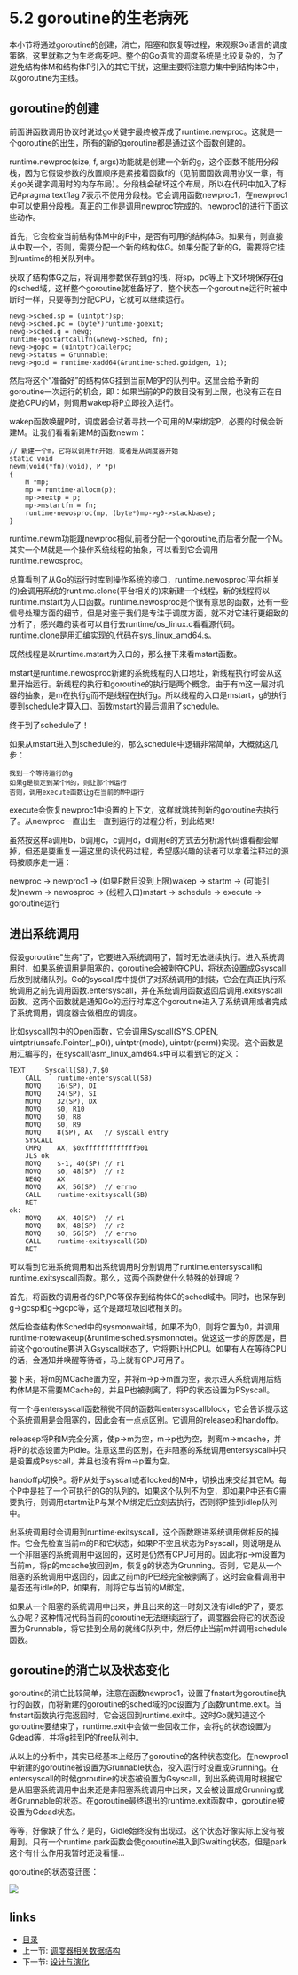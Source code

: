 # 5.2 goroutine的生老病死

本小节将通过goroutine的创建，消亡，阻塞和恢复等过程，来观察Go语言的调度策略，这里就称之为生老病死吧。整个的Go语言的调度系统是比较复杂的，为了避免结构体M和结构体P引入的其它干扰，这里主要将注意力集中到结构体G中，以goroutine为主线。

## goroutine的创建
前面讲函数调用协议时说过go关键字最终被弄成了runtime.newproc。这就是一个goroutine的出生，所有的新的goroutine都是通过这个函数创建的。

runtime.newproc(size, f, args)功能就是创建一个新的g，这个函数不能用分段栈，因为它假设参数的放置顺序是紧接着函数f的（见前面函数调用协议一章，有关go关键字调用时的内存布局）。分段栈会破坏这个布局，所以在代码中加入了标记#pragma textflag 7表示不使用分段栈。它会调用函数newproc1，在newproc1中可以使用分段栈。真正的工作是调用newproc1完成的。newproc1的进行下面这些动作。

首先，它会检查当前结构体M中的P中，是否有可用的结构体G。如果有，则直接从中取一个，否则，需要分配一个新的结构体G。如果分配了新的G，需要将它挂到runtime的相关队列中。

获取了结构体G之后，将调用参数保存到g的栈，将sp，pc等上下文环境保存在g的sched域，这样整个goroutine就准备好了，整个状态一个goroutine运行时被中断时一样，只要等到分配CPU，它就可以继续运行。

	newg->sched.sp = (uintptr)sp;
	newg->sched.pc = (byte*)runtime·goexit;
	newg->sched.g = newg;
	runtime·gostartcallfn(&newg->sched, fn);
	newg->gopc = (uintptr)callerpc;
	newg->status = Grunnable;
	newg->goid = runtime·xadd64(&runtime·sched.goidgen, 1);


然后将这个“准备好”的结构体G挂到当前M的P的队列中。这里会给予新的goroutine一次运行的机会，即：如果当前的P的数目没有到上限，也没有正在自旋抢CPU的M，则调用wakep将P立即投入运行。

wakep函数唤醒P时，调度器会试着寻找一个可用的M来绑定P，必要的时候会新建M。让我们看看新建M的函数newm：

	// 新建一个m，它将以调用fn开始，或者是从调度器开始
	static void
	newm(void(*fn)(void), P *p)
	{
		M *mp;
		mp = runtime·allocm(p);
		mp->nextp = p;
		mp->mstartfn = fn;
		runtime·newosproc(mp, (byte*)mp->g0->stackbase);
	}

runtime.newm功能跟newproc相似,前者分配一个goroutine,而后者分配一个M。其实一个M就是一个操作系统线程的抽象，可以看到它会调用runtime.newosproc。

总算看到了从Go的运行时库到操作系统的接口，runtime.newosproc(平台相关的)会调用系统的runtime.clone(平台相关的)来新建一个线程，新的线程将以runtime.mstart为入口函数。runtime.newosproc是个很有意思的函数，还有一些信号处理方面的细节，但是对鉴于我们是专注于调度方面，就不对它进行更细致的分析了，感兴趣的读者可以自行去runtime/os\_linux.c看看源代码。runtime.clone是用汇编实现的,代码在sys\_linux_amd64.s。

既然线程是以runtime.mstart为入口的，那么接下来看mstart函数。

mstart是runtime.newosproc新建的系统线程的入口地址，新线程执行时会从这里开始运行。新线程的执行和goroutine的执行是两个概念，由于有m这一层对机器的抽象，是m在执行g而不是线程在执行g。所以线程的入口是mstart，g的执行要到schedule才算入口。函数mstart的最后调用了schedule。

终于到了schedule了！

如果从mstart进入到schedule的，那么schedule中逻辑非常简单，大概就这几步：

	找到一个等待运行的g
	如果g是锁定到某个M的，则让那个M运行
	否则，调用execute函数让g在当前的M中运行

execute会恢复newproc1中设置的上下文，这样就跳转到新的goroutine去执行了。从newproc一直出生一直到运行的过程分析，到此结束!

虽然按这样a调用b，b调用c，c调用d，d调用e的方式去分析源代码谁看都会晕掉，但还是要重复一遍这里的读代码过程，希望感兴趣的读者可以拿着注释过的源码按顺序走一遍：

newproc -> newproc1 -> (如果P数目没到上限)wakep -> startm -> (可能引发)newm -> newosproc -> (线程入口)mstart -> schedule -> execute -> goroutine运行

## 进出系统调用

假设goroutine"生病"了，它要进入系统调用了，暂时无法继续执行。进入系统调用时，如果系统调用是阻塞的，goroutine会被剥夺CPU，将状态设置成Gsyscall后放到就绪队列。Go的syscall库中提供了对系统调用的封装，它会在真正执行系统调用之前先调用函数.entersyscall，并在系统调用函数返回后调用.exitsyscall函数。这两个函数就是通知Go的运行时库这个goroutine进入了系统调用或者完成了系统调用，调度器会做相应的调度。

比如syscall包中的Open函数，它会调用Syscall(SYS_OPEN, uintptr(unsafe.Pointer(\_p0)), uintptr(mode), uintptr(perm))实现。这个函数是用汇编写的，在syscall/asm\_linux\_amd64.s中可以看到它的定义：

	TEXT	·Syscall(SB),7,$0
		CALL	runtime·entersyscall(SB)
		MOVQ	16(SP), DI
		MOVQ	24(SP), SI
		MOVQ	32(SP), DX
		MOVQ	$0, R10
		MOVQ	$0, R8
		MOVQ	$0, R9
		MOVQ	8(SP), AX	// syscall entry
		SYSCALL
		CMPQ	AX, $0xfffffffffffff001
		JLS	ok
		MOVQ	$-1, 40(SP)	// r1
		MOVQ	$0, 48(SP)	// r2
		NEGQ	AX
		MOVQ	AX, 56(SP)  // errno
		CALL	runtime·exitsyscall(SB)
		RET
	ok:
		MOVQ	AX, 40(SP)	// r1
		MOVQ	DX, 48(SP)	// r2
		MOVQ	$0, 56(SP)	// errno
		CALL	runtime·exitsyscall(SB)
		RET

可以看到它进系统调用和出系统调用时分别调用了runtime.entersyscall和runtime.exitsyscall函数。那么，这两个函数做什么特殊的处理呢？

首先，将函数的调用者的SP,PC等保存到结构体G的sched域中。同时，也保存到g->gcsp和g->gcpc等，这个是跟垃圾回收相关的。

然后检查结构体Sched中的sysmonwait域，如果不为0，则将它置为0，并调用runtime·notewakeup(&runtime·sched.sysmonnote)。做这这一步的原因是，目前这个goroutine要进入Gsyscall状态了，它将要让出CPU。如果有人在等待CPU的话，会通知并唤醒等待者，马上就有CPU可用了。

接下来，将m的MCache置为空，并将m->p->m置为空，表示进入系统调用后结构体M是不需要MCache的，并且P也被剥离了，将P的状态设置为PSyscall。

有一个与entersyscall函数稍微不同的函数叫entersyscallblock，它会告诉提示这个系统调用是会阻塞的，因此会有一点点区别。它调用的releasep和handoffp。

releasep将P和M完全分离，使p->m为空，m->p也为空，剥离m->mcache，并将P的状态设置为Pidle。注意这里的区别，在非阻塞的系统调用entersyscall中只是设置成Psyscall，并且也没有将m->p置为空。

handoffp切换P。将P从处于syscall或者locked的M中，切换出来交给其它M。每个P中是挂了一个可执行的G的队列的，如果这个队列不为空，即如果P中还有G需要执行，则调用startm让P与某个M绑定后立刻去执行，否则将P挂到idlep队列中。

出系统调用时会调用到runtime·exitsyscall，这个函数跟进系统调用做相反的操作。它会先检查当前m的P和它状态，如果P不空且状态为Psyscall，则说明是从一个非阻塞的系统调用中返回的，这时是仍然有CPU可用的。因此将p->m设置为当前m，将p的mcache放回到m，恢复g的状态为Grunning。否则，它是从一个阻塞的系统调用中返回的，因此之前m的P已经完全被剥离了。这时会查看调用中是否还有idle的P，如果有，则将它与当前的M绑定。

如果从一个阻塞的系统调用中出来，并且出来的这一时刻又没有idle的P了，要怎么办呢？这种情况代码当前的goroutine无法继续运行了，调度器会将它的状态设置为Grunnable，将它挂到全局的就绪G队列中，然后停止当前m并调用schedule函数。

## goroutine的消亡以及状态变化

goroutine的消亡比较简单，注意在函数newproc1，设置了fnstart为goroutine执行的函数，而将新建的goroutine的sched域的pc设置为了函数runtime.exit。当fnstart函数执行完返回时，它会返回到runtime.exit中。这时Go就知道这个goroutine要结束了，runtime.exit中会做一些回收工作，会将g的状态设置为Gdead等，并将g挂到P的free队列中。

从以上的分析中，其实已经基本上经历了goroutine的各种状态变化。在newproc1中新建的goroutine被设置为Grunnable状态，投入运行时设置成Grunning。在entersyscall的时候goroutine的状态被设置为Gsyscall，到出系统调用时根据它是从阻塞系统调用中出来还是非阻塞系统调用中出来，又会被设置成Grunning或者Grunnable的状态。在goroutine最终退出的runtime.exit函数中，goroutine被设置为Gdead状态。

等等，好像缺了什么？是的，Gidle始终没有出现过。这个状态好像实际上没有被用到。只有一个runtime.park函数会使goroutine进入到Gwaiting状态，但是park这个有什么作用我暂时还没看懂...

goroutine的状态变迁图：

![](images/5.2.goroutine_state.jpg?raw=true)

## links
  * [目录](<preface.md>)
  * 上一节: [调度器相关数据结构](<05.1.md>)
  * 下一节: [设计与演化](<05.3.md>)
